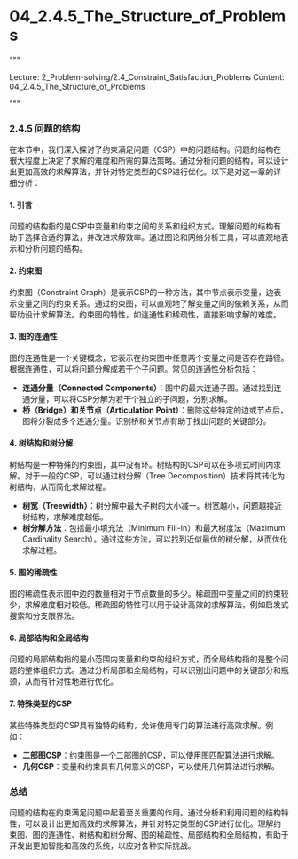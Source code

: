# 04_2.4.5_The_Structure_of_Problems

"""

Lecture: 2_Problem-solving/2.4_Constraint_Satisfaction_Problems
Content: 04_2.4.5_The_Structure_of_Problems

"""

### 2.4.5 问题的结构

在本节中，我们深入探讨了约束满足问题（CSP）中的问题结构。问题的结构在很大程度上决定了求解的难度和所需的算法策略。通过分析问题的结构，可以设计出更加高效的求解算法，并针对特定类型的CSP进行优化。以下是对这一章的详细分析：

#### 1. 引言

问题的结构指的是CSP中变量和约束之间的关系和组织方式。理解问题的结构有助于选择合适的算法，并改进求解效率。通过图论和网络分析工具，可以直观地表示和分析问题的结构。

#### 2. 约束图

约束图（Constraint Graph）是表示CSP的一种方法，其中节点表示变量，边表示变量之间的约束关系。通过约束图，可以直观地了解变量之间的依赖关系，从而帮助设计求解算法。约束图的特性，如连通性和稀疏性，直接影响求解的难度。

#### 3. 图的连通性

图的连通性是一个关键概念，它表示在约束图中任意两个变量之间是否存在路径。根据连通性，可以将问题分解成若干个子问题。常见的连通性分析包括：
- **连通分量（Connected Components）**：图中的最大连通子图。通过找到连通分量，可以将CSP分解为若干个独立的子问题，分别求解。
- **桥（Bridge）和关节点（Articulation Point）**：删除这些特定的边或节点后，图将分裂成多个连通分量。识别桥和关节点有助于找出问题的关键部分。

#### 4. 树结构和树分解

树结构是一种特殊的约束图，其中没有环。树结构的CSP可以在多项式时间内求解。对于一般的CSP，可以通过树分解（Tree Decomposition）技术将其转化为树结构，从而简化求解过程。

- **树宽（Treewidth）**：树分解中最大子树的大小减一。树宽越小，问题越接近树结构，求解难度越低。
- **树分解方法**：包括最小填充法（Minimum Fill-In）和最大树度法（Maximum Cardinality Search）。通过这些方法，可以找到近似最优的树分解，从而优化求解过程。

#### 5. 图的稀疏性

图的稀疏性表示图中边的数量相对于节点数量的多少。稀疏图中变量之间的约束较少，求解难度相对较低。稀疏图的特性可以用于设计高效的求解算法，例如启发式搜索和分支限界法。

#### 6. 局部结构和全局结构

问题的局部结构指的是小范围内变量和约束的组织方式，而全局结构指的是整个问题的整体组织方式。通过分析局部和全局结构，可以识别出问题中的关键部分和瓶颈，从而有针对性地进行优化。

#### 7. 特殊类型的CSP

某些特殊类型的CSP具有独特的结构，允许使用专门的算法进行高效求解。例如：
- **二部图CSP**：约束图是一个二部图的CSP，可以使用图匹配算法进行求解。
- **几何CSP**：变量和约束具有几何意义的CSP，可以使用几何算法进行求解。

### 总结

问题的结构在约束满足问题中起着至关重要的作用。通过分析和利用问题的结构特性，可以设计出更加高效的求解算法，并针对特定类型的CSP进行优化。理解约束图、图的连通性、树结构和树分解、图的稀疏性、局部结构和全局结构，有助于开发出更加智能和高效的系统，以应对各种实际挑战。